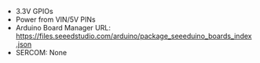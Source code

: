 * 3.3V GPIOs
* Power from VIN/5V PINs 
* Arduino Board Manager URL: https://files.seeedstudio.com/arduino/package_seeeduino_boards_index.json
* SERCOM: None
